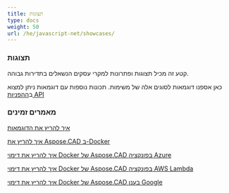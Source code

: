 ```yaml
---
title: תצוגות
type: docs
weight: 50
url: /he/javascript-net/showcases/
---
```


### **תצוגות**
קטע זה מכיל תצוגות ופתרונות למקרי עסקים הנשאלים בתדירות גבוהה.

כאן אספנו דוגמאות לסוגים אלה של משימות. תכונות נוספות עם דוגמאות ניתן למצוא ב[ההפניות API](https://apireference.aspose.com/cad/net)
### **מאמרים זמינים**

[איך להריץ את הדוגמאות](/he/cad/net/how-to-run-the-examples/)

[איך להריץ את Aspose.CAD ב-Docker](/he/cad/net/how-to-run-aspose-cad-in-docker/)

[איך להריץ את דימוי Docker של Aspose.CAD בפונקציה Azure](/he/cad/net/how-to-run-aspose-cad-docker-image-in-azure-function/) 

[איך להריץ את דימוי Docker של Aspose.CAD בפונקציה AWS Lambda](/he/cad/net/how-to-run-aspose-cad-docker-image-in-aws-lambda-function/)

[איך להריץ את דימוי Docker של Aspose.CAD בענן Google](/he/cad/net/how-to-run-aspose-cad-docker-image-in-google-cloud/)

